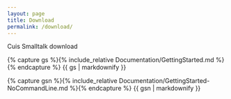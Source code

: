 ```yaml
---
layout: page
title: Download
permalink: /download/
---
```


Cuis Smalltalk download

{% capture gs %}{% include_relative Documentation/GettingStarted.md %}{% endcapture %}
{{ gs | markdownify }}

{% capture gsn %}{% include_relative Documentation/GettingStarted-NoCommandLine.md %}{% endcapture %}
{{ gsn | markdownify }}
